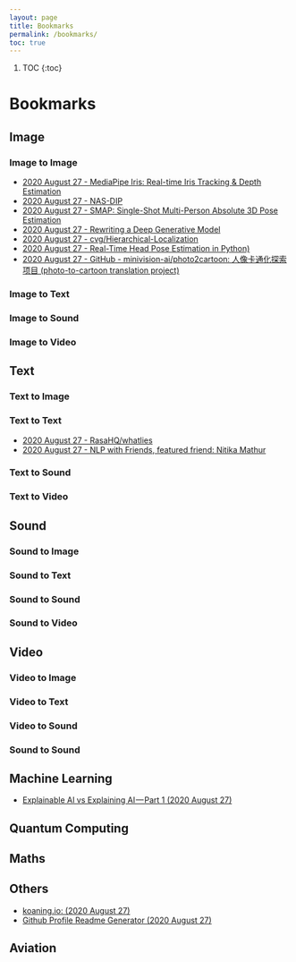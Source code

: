 ```yaml
---
layout: page
title: Bookmarks
permalink: /bookmarks/
toc: true
---
```

1. TOC
{:toc}

# Bookmarks

## Image 

### Image to Image
- [2020 August 27 - MediaPipe Iris: Real-time Iris Tracking & Depth Estimation ](https://ai.googleblog.com/2020/08/mediapipe-iris-real-time-iris-tracking.html?m=1)
- [2020 August 27 - NAS-DIP](https://yunchunchen.github.io/NAS-DIP/)
- [2020 August 27 - SMAP: Single-Shot Multi-Person Absolute 3D Pose Estimation](https://zju3dv.github.io/SMAP/)
- [2020 August 27 - Rewriting a Deep Generative Model](https://rewriting.csail.mit.edu/)
- [2020 August 27 - cvg/Hierarchical-Localization](https://github.com/cvg/Hierarchical-Localization)
- [2020 August 27 - Real-Time Head Pose Estimation in Python)](https://towardsdatascience.com/real-time-head-pose-estimation-in-python-e52db1bc606a)
- [2020 August 27 - GitHub - minivision-ai/photo2cartoon: 人像卡通化探索项目 (photo-to-cartoon translation project)](https://github.com/minivision-ai/photo2cartoon)

### Image to Text

### Image to Sound

### Image to Video

## Text

### Text to Image

### Text to Text
- [2020 August 27 - RasaHQ/whatlies ](https://github.com/RasaHQ/whatlies)
- [2020 August 27 - NLP with Friends, featured friend: Nitika Mathur ](https://www.eventbrite.co.uk/e/nlp-with-friends-featured-friend-nitika-mathur-tickets-117606966603)

### Text to Sound

### Text to Video


## Sound

### Sound to Image

### Sound to Text

### Sound to Sound

### Sound to Video


## Video

### Video to Image

### Video to Text

### Video to Sound

### Sound to Sound


## Machine Learning
- [Explainable AI vs Explaining AI — Part 1 (2020 August 27)](https://towardsdatascience.com/explainable-ai-vs-explaining-ai-part-1-d39ea5053347)


## Quantum Computing


## Maths


## Others
- [koaning.io:  (2020 August 27)](https://koaning.io/)
- [Github Profile Readme Generator (2020 August 27)](https://rahuldkjain.github.io/gh-profile-readme-generator/)


## Aviation
